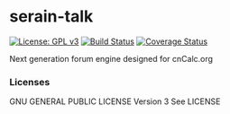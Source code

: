 serain-talk
===========

[![License: GPL v3](https://img.shields.io/badge/License-GPL%20v3-blue.svg)](http://www.gnu.org/licenses/gpl-3.0)
[![Build Status](https://travis-ci.org/cnCalc/serainTalk.svg?branch=master)](https://travis-ci.org/cnCalc/serainTalk)
[![Coverage Status](https://coveralls.io/repos/github/cnCalc/serainTalk/badge.svg?branch=master)](https://coveralls.io/github/cnCalc/serainTalk?branch=master)

Next generation forum engine designed for cnCalc.org

### Licenses

GNU GENERAL PUBLIC LICENSE Version 3 See LICENSE
